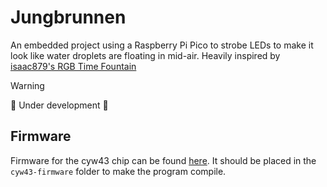 # Jungbrunnen
An embedded project using a Raspberry Pi Pico to strobe LEDs to make it look like water droplets are floating in mid-air.
Heavily inspired by [isaac879's RGB Time Fountain](https://github.com/isaac879/RGB-Time-Fountain)

> [!WARNING]
> 🚧 Under development 🚧

## Firmware
Firmware for the cyw43 chip can be found [here](https://github.com/embassy-rs/embassy/tree/main/cyw43-firmware). It should be placed in the `cyw43-firmware` folder to make the program compile.